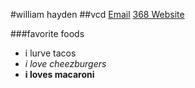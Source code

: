 #william hayden
##vcd
[Email](williamalexhayden@yahoo.com)
[368 Website](http://vcd.github.io/368/) 

###favorite foods
* i lurve tacos
* _i love cheezburgers_
* **i loves macaroni**